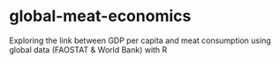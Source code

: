 # global-meat-economics
Exploring the link between GDP per capita and meat consumption using global data (FAOSTAT &amp; World Bank) with R
